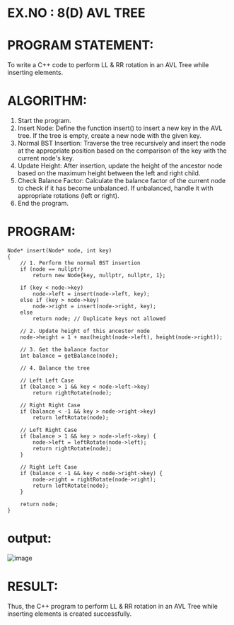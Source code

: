 
# EX.NO : 8(D)  AVL TREE 
 
# PROGRAM STATEMENT: 
 
To write a C++ code to perform LL & RR rotation in an AVL Tree while inserting elements. 
 
# ALGORITHM:   
 
1. Start the program. 
2. Insert Node: Define the function insert() to insert a new key in the AVL tree. If the tree is empty, create a new node with the given key. 
3. Normal BST Insertion: Traverse the tree recursively and insert the node at the appropriate position based on the comparison of the key with the current node's key. 
4. Update Height: After insertion, update the height of the ancestor node based on the maximum height between the left and right child. 
5. Check Balance Factor: Calculate the balance factor of the current node to check if it has become unbalanced. If unbalanced, handle it with appropriate rotations (left or right). 
6. End the program. 
 
# PROGRAM:
```
Node* insert(Node* node, int key)
{
    // 1. Perform the normal BST insertion
    if (node == nullptr)
        return new Node{key, nullptr, nullptr, 1};

    if (key < node->key)
        node->left = insert(node->left, key);
    else if (key > node->key)
        node->right = insert(node->right, key);
    else
        return node; // Duplicate keys not allowed

    // 2. Update height of this ancestor node
    node->height = 1 + max(height(node->left), height(node->right));

    // 3. Get the balance factor
    int balance = getBalance(node);

    // 4. Balance the tree

    // Left Left Case
    if (balance > 1 && key < node->left->key)
        return rightRotate(node);

    // Right Right Case
    if (balance < -1 && key > node->right->key)
        return leftRotate(node);

    // Left Right Case
    if (balance > 1 && key > node->left->key) {
        node->left = leftRotate(node->left);
        return rightRotate(node);
    }

    // Right Left Case
    if (balance < -1 && key < node->right->key) {
        node->right = rightRotate(node->right);
        return leftRotate(node);
    }

    return node;
}
```

# output:

![image](https://github.com/user-attachments/assets/a1fe721e-dc81-4574-b66b-8ef8e2e19e88)

# RESULT: 
 
Thus, the C++ program to perform LL & RR rotation in an AVL Tree while inserting elements is created successfully.
